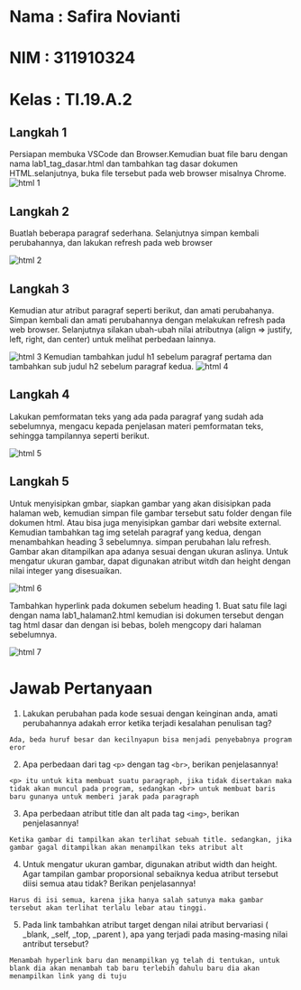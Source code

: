# Nama  : Safira Novianti
# NIM   : 311910324
# Kelas : TI.19.A.2

## Langkah 1
Persiapan membuka VSCode dan Browser.Kemudian buat file baru dengan nama lab1_tag_dasar.html dan tambahkan tag dasar dokumen HTML.selanjutnya, buka file tersebut pada web browser misalnya Chrome.
![html 1](https://user-images.githubusercontent.com/56381081/112745775-07681600-8fd5-11eb-8eaf-e83aa005f993.png)

## Langkah 2
Buatlah beberapa paragraf sederhana. Selanjutnya simpan kembali perubahannya, dan lakukan refresh pada web browser

![html 2](https://user-images.githubusercontent.com/56381081/112745778-08994300-8fd5-11eb-93d6-c61f585dad1d.png)

## Langkah 3
Kemudian atur atribut paragraf seperti berikut, dan amati perubahanya. Simpan kembali dan amati perubahannya dengan melakukan refresh pada web browser. Selanjutnya silakan ubah-ubah nilai atributnya (align => justify, left, right, dan center) untuk melihat perbedaan lainnya.

![html 3](https://user-images.githubusercontent.com/56381081/112745755-ebfd0b00-8fd4-11eb-9038-083f657da3fc.png)
Kemudian tambahkan judul h1 sebelum paragraf pertama dan tambahkan sub judul h2 sebelum paragraf kedua.
![html 4](https://user-images.githubusercontent.com/56381081/112745767-fcad8100-8fd4-11eb-8826-723d80a1da00.png)

## Langkah 4
Lakukan pemformatan teks yang ada pada paragraf yang sudah ada sebelumnya, mengacu kepada penjelasan materi pemformatan teks, sehingga tampilannya seperti berikut.

![html 5](https://user-images.githubusercontent.com/56381081/112745770-02a36200-8fd5-11eb-96c7-b9a21c0eea94.png)

## Langkah 5
Untuk menyisipkan gmbar, siapkan gambar yang akan disisipkan pada halaman web, kemudian simpan file gambar tersebut satu folder dengan file dokumen html. Atau bisa juga menyisipkan gambar dari website external. Kemudian tambahkan tag img setelah paragraf yang kedua, dengan menambahkan heading 3 sebelumnya. simpan perubahan lalu refresh. Gambar akan ditampilkan apa adanya sesuai dengan ukuran aslinya. Untuk mengatur ukuran gambar, dapat digunakan atribut witdh dan height dengan nilai integer yang disesuaikan.

![html 6](https://user-images.githubusercontent.com/56381081/112745772-046d2580-8fd5-11eb-846d-de8d6a4b0be4.png)

Tambahkan hyperlink pada dokumen sebelum heading 1. Buat satu file lagi dengan nama lab1_halaman2.html kemudian isi dokumen tersebut dengan tag
html dasar dan dengan isi bebas, boleh mengcopy dari halaman sebelumnya.

![html 7](https://user-images.githubusercontent.com/56381081/112745774-0636e900-8fd5-11eb-809c-d7c21ab275f7.png)

# Jawab Pertanyaan

1.	Lakukan perubahan pada kode sesuai dengan keinginan anda, amati perubahannya adakah error ketika terjadi kesalahan penulisan tag? 
```
Ada, beda huruf besar dan kecilnyapun bisa menjadi penyebabnya program eror
```
2.	Apa perbedaan dari tag ``<p>`` dengan tag ``<br>``, berikan penjelasannya! 
```
<p> itu untuk kita membuat suatu paragraph, jika tidak disertakan maka tidak akan muncul pada program, sedangkan <br> untuk membuat baris baru gunanya untuk memberi jarak pada paragraph
```
3.	Apa perbedaan atribut title dan alt pada tag ``<img>``, berikan penjelasannya! 
```
Ketika gambar di tampilkan akan terlihat sebuah title. sedangkan, jika gambar gagal ditampilkan akan menampilkan teks atribut alt
```
4.	Untuk mengatur ukuran gambar, digunakan atribut width dan height. Agar tampilan gambar proporsional sebaiknya kedua atribut tersebut diisi semua atau tidak? Berikan penjelasannya!
```
Harus di isi semua, karena jika hanya salah satunya maka gambar tersebut akan terlihat terlalu lebar atau tinggi.
```
5.	Pada link tambahkan atribut target dengan nilai atribut bervariasi ( _blank, _self, _top, _parent ), apa yang terjadi pada masing-masing nilai antribut tersebut? 
```
Menambah hyperlink baru dan menampilkan yg telah di tentukan, untuk blank dia akan menambah tab baru terlebih dahulu baru dia akan menampilkan link yang di tuju
```



